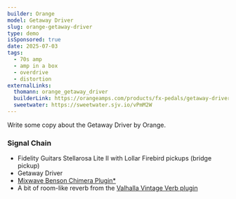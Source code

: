 ```yaml
---
builder: Orange
model: Getaway Driver
slug: orange-getaway-driver
type: demo
isSponsored: true
date: 2025-07-03
tags:
  - 70s amp
  - amp in a box
  - overdrive
  - distortion
externalLinks:
  thomann: orange_getaway_driver
  builderLink: https://orangeamps.com/products/fx-pedals/getaway-driver/
  sweetwater: https://sweetwater.sjv.io/vPmM2W
---
```


Write some copy about the Getaway Driver by Orange.

### Signal Chain

- Fidelity Guitars Stellarosa Lite II with Lollar Firebird pickups (bridge pickup)
- Getaway Driver
- [Mixwave Benson Chimera Plugin*](https://sweetwater.sjv.io/B0N2PL)
- A bit of room-like reverb from the [Valhalla Vintage Verb plugin](https://valhalladsp.com/shop/reverb/valhalla-vintage-verb/)
